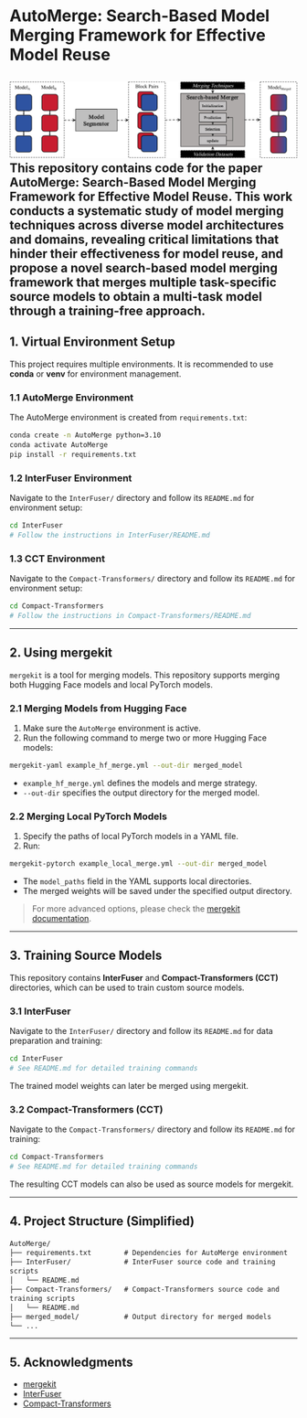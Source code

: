 # AutoMerge: Search-Based Model Merging Framework for Effective Model Reuse

![Alt text](docs/overview.jpg)
This repository contains code for the paper AutoMerge: Search-Based Model Merging Framework for Effective Model Reuse. This work conducts a systematic study of model merging techniques across diverse model architectures and domains, revealing critical limitations that hinder their effectiveness for model reuse, and propose a novel search-based model merging framework that merges multiple task-specific source models to obtain a multi-task model through a training-free approach.
---

## 1. Virtual Environment Setup

This project requires multiple environments. It is recommended to use **conda** or **venv** for environment management.  

### 1.1 AutoMerge Environment
The AutoMerge environment is created from `requirements.txt`:

```bash
conda create -n AutoMerge python=3.10
conda activate AutoMerge
pip install -r requirements.txt
```

### 1.2 InterFuser Environment
Navigate to the `InterFuser/` directory and follow its `README.md` for environment setup:

```bash
cd InterFuser
# Follow the instructions in InterFuser/README.md
```

### 1.3 CCT Environment
Navigate to the `Compact-Transformers/` directory and follow its `README.md` for environment setup:

```bash
cd Compact-Transformers
# Follow the instructions in Compact-Transformers/README.md
```

---

## 2. Using mergekit

`mergekit` is a tool for merging models. This repository supports merging both Hugging Face models and local PyTorch models.

### 2.1 Merging Models from Hugging Face
1. Make sure the `AutoMerge` environment is active.  
2. Run the following command to merge two or more Hugging Face models:

```bash
mergekit-yaml example_hf_merge.yml --out-dir merged_model
```

- `example_hf_merge.yml` defines the models and merge strategy.  
- `--out-dir` specifies the output directory for the merged model.  

### 2.2 Merging Local PyTorch Models
1. Specify the paths of local PyTorch models in a YAML file.  
2. Run:

```bash
mergekit-pytorch example_local_merge.yml --out-dir merged_model
```

- The `model_paths` field in the YAML supports local directories.  
- The merged weights will be saved under the specified output directory.  

> For more advanced options, please check the [mergekit documentation](https://github.com/arcee-ai/mergekit).

---

## 3. Training Source Models

This repository contains **InterFuser** and **Compact-Transformers (CCT)** directories, which can be used to train custom source models.

### 3.1 InterFuser
Navigate to the `InterFuser/` directory and follow its `README.md` for data preparation and training:

```bash
cd InterFuser
# See README.md for detailed training commands
```

The trained model weights can later be merged using mergekit.

### 3.2 Compact-Transformers (CCT)
Navigate to the `Compact-Transformers/` directory and follow its `README.md` for training:

```bash
cd Compact-Transformers
# See README.md for detailed training commands
```

The resulting CCT models can also be used as source models for mergekit.

---

## 4. Project Structure (Simplified)

```plaintext
AutoMerge/
├── requirements.txt        # Dependencies for AutoMerge environment
├── InterFuser/             # InterFuser source code and training scripts
│   └── README.md
├── Compact-Transformers/   # Compact-Transformers source code and training scripts
│   └── README.md
├── merged_model/           # Output directory for merged models
└── ...
```

---

## 5. Acknowledgments

- [mergekit](https://github.com/arcee-ai/mergekit)  
- [InterFuser](https://github.com/opendilab/InterFuser)  
- [Compact-Transformers](https://github.com/SHI-Labs/Compact-Transformers)  
